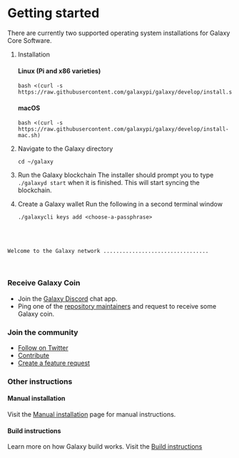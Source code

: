 # Getting started

There are currently two supported operating system installations for Galaxy
Core Software.

1. Installation
   #### Linux (Pi and x86 varieties)
   ```
   bash <(curl -s https://raw.githubusercontent.com/galaxypi/galaxy/develop/install.sh)
   ```
   #### macOS
   ```
   bash <(curl -s https://raw.githubusercontent.com/galaxypi/galaxy/develop/install-mac.sh)
   ```

2. Navigate to the Galaxy directory

   ```
   cd ~/galaxy
   ```

3. Run the Galaxy blockchain
   The installer should prompt you to type `./galaxyd start` when it is
   finished. This will start syncing the blockchain.

4. Create a Galaxy wallet
   Run the following in a second terminal window
   ```
   ./galaxycli keys add <choose-a-passphrase>
   ```

<br/>
<br/>

```
Welcome to the Galaxy network .................................
```

<br/>

### Receive Galaxy Coin

- Join the [Galaxy Discord](https://discord.gg/36K9nan) chat app.
- Ping one of the [repository maintainers](https://github.com/galaxypi/galaxy#repository-maintainers) and request to receive some Galaxy coin.

### Join the community
- [Follow on Twitter](https://twitter.com/GalaxyPiLab)
- [Contribute](/docs/CONTRIBUTING.md)
- [Create a feature request](https://github.com/galaxypi/galaxy#feature-requests)


### Other instructions

#### Manual installation

Visit the [Manual installation](/docs/manual-install.md) page for manual instructions.

#### Build instructions

Learn more on how Galaxy build works. Visit the [Build instructions](/docs/build-instructions.md)
